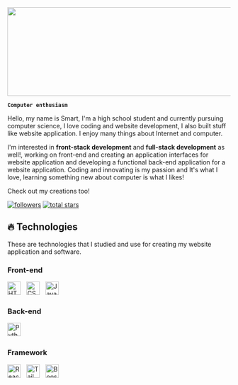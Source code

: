 <img align="center" height="200px" width="1000px" src="https://i.pinimg.com/736x/6c/bf/dd/6cbfdd5e95b12f23f9715b9862a6da97.jpg"/>


**`Computer enthusiasm`**

Hello, my name is Smart, I'm a high school student and currently pursuing computer science, I love coding and website development, I also built stuff like website application. I enjoy many things about Internet and computer.

I'm interested in **front-stack development** and **full-stack development** as well!, working on front-end and creating an application interfaces for website application and developing a functional back-end application for a website application. Coding and innovating is my passion and It's what I love, learning something new about computer is what I likes!

Check out my creations too!

<p align="left">
    <a href="https://github.com/MintheStar?tab=followers"><img alt="followers" title="Follow me on Github" src="https://custom-icon-badges.demolab.com/github/followers/MintheStar?color=236ad3&labelColor=1155ba&style=for-the-badge&logo=person-add&label=Follow&logoColor=white"/></a>
    <a href="https://github.com/MintheStar?tab=repositories&sort=stargazers"><img alt="total stars" title="Total stars on GitHub" src="https://custom-icon-badges.demolab.com/github/stars/MintheStar?color=55960c&style=for-the-badge&labelColor=488207&logo=star"/></a>
</p>

## 🔥 Technologies
These are technologies that I studied and use for creating my website application and software.
### Front-end
<img align="left" alt="HTML5" width="30px" style="padding-right:10px;" src="https://upload.wikimedia.org/wikipedia/commons/3/38/HTML5_Badge.svg" />
<img align="left" alt="CSS3" width="30px" style="padding-right:10px;" src="https://upload.wikimedia.org/wikipedia/commons/6/62/CSS3_logo.svg" />
<img align="left" alt="JavaScript" width="30px" style="padding-right:10px;" src="https://upload.wikimedia.org/wikipedia/commons/9/99/Unofficial_JavaScript_logo_2.svg" />

<br></br>
### Back-end
<img align="left" alt="Python" width="30px" style="padding-right:10px;" src="https://upload.wikimedia.org/wikipedia/commons/c/c3/Python-logo-notext.svg" />

<br></br>
### Framework
<img align="left" alt="React" width="30px" style="padding-right:10px;" src="https://upload.wikimedia.org/wikipedia/commons/a/a7/React-icon.svg" />
<img align="left" alt="Tailwind" width="30px" style="padding-right:10px;" src="https://upload.wikimedia.org/wikipedia/commons/d/d5/Tailwind_CSS_Logo.svg" />
<img align="left" alt="Boostrap" width="30px" style="padding-right:10px;" src="https://upload.wikimedia.org/wikipedia/commons/b/b2/Bootstrap_logo.svg" />

